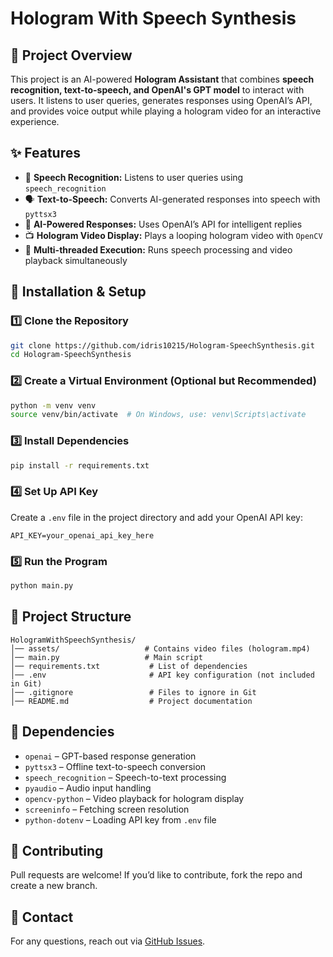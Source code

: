 # Hologram With Speech Synthesis  

## 📌 Project Overview  
This project is an AI-powered **Hologram Assistant** that combines **speech recognition, text-to-speech, and OpenAI's GPT model** to interact with users. It listens to user queries, generates responses using OpenAI’s API, and provides voice output while playing a hologram video for an interactive experience.  

## ✨ Features  
- 🎤 **Speech Recognition:** Listens to user queries using `speech_recognition`  
- 🗣️ **Text-to-Speech:** Converts AI-generated responses into speech with `pyttsx3`  
- 🤖 **AI-Powered Responses:** Uses OpenAI’s API for intelligent replies  
- 📺 **Hologram Video Display:** Plays a looping hologram video with `OpenCV`  
- 🧠 **Multi-threaded Execution:** Runs speech processing and video playback simultaneously  


## 🚀 Installation & Setup  

### **1️⃣ Clone the Repository**  
```bash
git clone https://github.com/idris10215/Hologram-SpeechSynthesis.git
cd Hologram-SpeechSynthesis
```

### **2️⃣ Create a Virtual Environment (Optional but Recommended)**
```bash
python -m venv venv
source venv/bin/activate  # On Windows, use: venv\Scripts\activate
```

### **3️⃣ Install Dependencies**  
```bash
pip install -r requirements.txt
```

### **4️⃣ Set Up API Key**  
Create a `.env` file in the project directory and add your OpenAI API key:  
```
API_KEY=your_openai_api_key_here
```

### **5️⃣ Run the Program**  
```bash
python main.py
```

## 🏰 Project Structure  
```
HologramWithSpeechSynthesis/
│── assets/                   # Contains video files (hologram.mp4)
│── main.py                   # Main script
│── requirements.txt           # List of dependencies
│── .env                       # API key configuration (not included in Git)
│── .gitignore                 # Files to ignore in Git
│── README.md                  # Project documentation
```

## 🔧 Dependencies  
- `openai` – GPT-based response generation  
- `pyttsx3` – Offline text-to-speech conversion  
- `speech_recognition` – Speech-to-text processing  
- `pyaudio` – Audio input handling  
- `opencv-python` – Video playback for hologram display  
- `screeninfo` – Fetching screen resolution  
- `python-dotenv` – Loading API key from `.env` file   

## 🤝 Contributing  
Pull requests are welcome! If you’d like to contribute, fork the repo and create a new branch.  

## 💌 Contact  
For any questions, reach out via [GitHub Issues](https://github.com/idris10215/Hologram-SpeechSynthesis/issues).  

